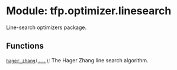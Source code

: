 <div itemscope itemtype="http://developers.google.com/ReferenceObject">
<meta itemprop="name" content="tfp.optimizer.linesearch" />
</div>

# Module: tfp.optimizer.linesearch

Line-search optimizers package.

## Functions

[`hager_zhang(...)`](../../tfp/optimizer/linesearch/hager_zhang.md): The Hager Zhang line search algorithm.

